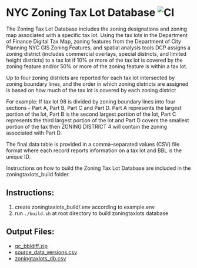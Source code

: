 # NYC Zoning Tax Lot Database ![CI](https://github.com/NYCPlanning/db-zoningtaxlots/workflows/CI/badge.svg)

The Zoning Tax Lot Database includes the zoning designations and zoning map associated with a specific tax lot.  Using the tax lots in the Department of Finance Digital Tax Map, zoning features from the Department of City Planning NYC GIS Zoning Features, and spatial analysis tools DCP assigns
a zoning district (includes commercial overlays, special districts, and limited height districts) to a tax lot if 10% or more of the tax lot is covered by the zoning feature and/or 50% or more of the zoning feature is within a tax lot.

Up to four zoning districts are reported for each tax lot intersected by zoning boundary lines, and the order in which zoning districts are assigned is based on how much of the tax lot is covered by each zoning district

For example: If tax lot 98 is divided by zoning boundary lines into four sections - Part A, Part B, Part C and Part D. Part A represents the largest portion of the lot, Part B is the second largest portion of the lot, Part C represents the third largest portion of the lot and Part D covers the smallest portion of the tax then ZONING DISTRICT 4 will contain the zoning associated with Part D.

The final data table is provided in a comma–separated values (CSV) file format where each record reports information on a tax lot and BBL is the unique ID.

Instructions on how to build the Zoning Tax Lot Database are included in the zoningtaxlots_build folder.

## Instructions: 
1. create zoningtaxlots_build/.env according to example.env
2. run `./build.sh` at root directory to build zoningtaxlots database

## Output Files: 
+ [qc_bbldiff.zip](https://edm-publishing.nyc3.cdn.digitaloceanspaces.com/db-zoningtaxlots/latest/output/qc_bbldiffs/qc_bbldiffs.zip)
+ [source_data_versions.csv](https://edm-publishing.nyc3.cdn.digitaloceanspaces.com/db-zoningtaxlots/latest/output/source_data_versions.csv)
+ [zoningtaxlots_db.csv](https://edm-publishing.nyc3.cdn.digitaloceanspaces.com/db-zoningtaxlots/latest/output/zoningtaxlot_db.csv)
